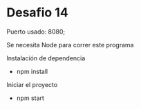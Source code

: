 # Desafio 14
Puerto usado: 8080;

Se necesita Node para correr este programa

Instalación de dependencia
 - npm install

Iniciar el proyecto
 - npm start
